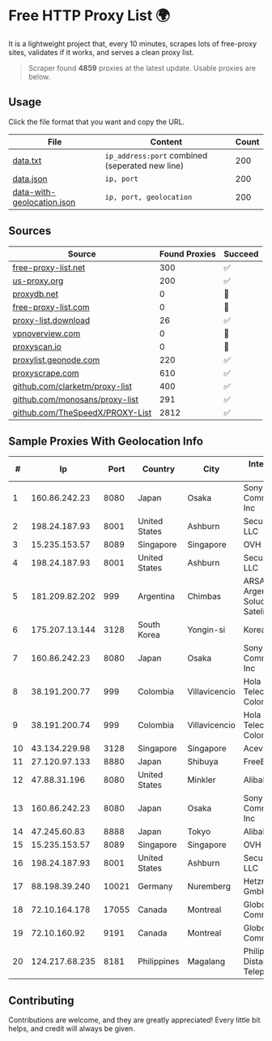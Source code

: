 
# Free HTTP Proxy List 🌍

It is a lightweight project that, every 10 minutes, scrapes lots of free-proxy sites, validates if it works, and serves a clean proxy list.


> Scraper found **4859** proxies at the latest update. Usable proxies are below.

## Usage

Click the file format that you want and copy the URL.


|File|Content|Count|
|----|-------|-----|
|[data.txt](https://raw.githubusercontent.com/themiralay/Proxy-List-World/master/data.txt)|`ip_address:port` combined (seperated new line)|200|
|[data.json](https://raw.githubusercontent.com/themiralay/Proxy-List-World/master/data.json)|`ip, port`|200|
|[data-with-geolocation.json](https://raw.githubusercontent.com/themiralay/Proxy-List-World/master/data-with-geolocation.json)|`ip, port, geolocation`|200|

## Sources

|Source|Found Proxies|Succeed|
|------|-------------|-------|
|[free-proxy-list.net](https://free-proxy-list.net)|300|✅|
|[us-proxy.org](https://www.us-proxy.org)|200|✅|
|[proxydb.net](http://proxydb.net)|0|🚫|
|[free-proxy-list.com](https://free-proxy-list.com/?page=&port=&type%5B%5D=http&type%5B%5D=https&up_time=0&search=Search)|0|🚫|
|[proxy-list.download](https://www.proxy-list.download/HTTP)|26|✅|
|[vpnoverview.com](https://vpnoverview.com/privacy/anonymous-browsing/free-proxy-servers)|0|🚫|
|[proxyscan.io](https://www.proxyscan.io)|0|🚫|
|[proxylist.geonode.com](https://proxylist.geonode.com/api/proxy-list?limit=300&page=1&sort_by=lastChecked&sort_type=desc&protocols=http,https)|220|✅|
|[proxyscrape.com](https://api.proxyscrape.com/v2/?request=displayproxies&protocol=http&timeout=10000&country=all&ssl=all&anonymity=all)|610|✅|
|[github.com/clarketm/proxy-list](https://raw.githubusercontent.com/clarketm/proxy-list/master/proxy-list-raw.txt)|400|✅|
|[github.com/monosans/proxy-list](https://raw.githubusercontent.com/monosans/proxy-list/main/proxies/http.txt)|291|✅|
|[github.com/TheSpeedX/PROXY-List](https://raw.githubusercontent.com/TheSpeedX/PROXY-List/master/http.txt)|2812|✅|


## Sample Proxies With Geolocation Info

|#|Ip|Port|Country|City|Internet Service Provider|
|-|--|----|-------|----|-------------------------|
|1|160.86.242.23|8080|Japan|Osaka|Sony Network Communications Inc|
|2|198.24.187.93|8001|United States|Ashburn|Secured Servers LLC|
|3|15.235.153.57|8089|Singapore|Singapore|OVH Hosting|
|4|198.24.187.93|8001|United States|Ashburn|Secured Servers LLC|
|5|181.209.82.202|999|Argentina|Chimbas|ARSAT - Empresa Argentina de Soluciones Satelitales S.A|
|6|175.207.13.144|3128|South Korea|Yongin-si|Korea Telecom|
|7|160.86.242.23|8080|Japan|Osaka|Sony Network Communications Inc|
|8|38.191.200.77|999|Colombia|Villavicencio|Hola Telecomunicacines Colombia S.A.S|
|9|38.191.200.74|999|Colombia|Villavicencio|Hola Telecomunicacines Colombia S.A.S|
|10|43.134.229.98|3128|Singapore|Singapore|Aceville Pte.ltd|
|11|27.120.97.133|8880|Japan|Shibuya|FreeBit Co., Ltd.|
|12|47.88.31.196|8080|United States|Minkler|Alibaba.com LLC|
|13|160.86.242.23|8080|Japan|Osaka|Sony Network Communications Inc|
|14|47.245.60.83|8888|Japan|Tokyo|Alibaba Cloud LLC|
|15|15.235.153.57|8089|Singapore|Singapore|OVH Hosting|
|16|198.24.187.93|8001|United States|Ashburn|Secured Servers LLC|
|17|88.198.39.240|10021|Germany|Nuremberg|Hetzner Online GmbH|
|18|72.10.164.178|17055|Canada|Montreal|GloboTech Communications|
|19|72.10.160.92|9191|Canada|Montreal|GloboTech Communications|
|20|124.217.68.235|8181|Philippines|Magalang|Philippine Long Distance Telephone Co.|



## Contributing

Contributions are welcome, and they are greatly appreciated! Every
little bit helps, and credit will always be given.

